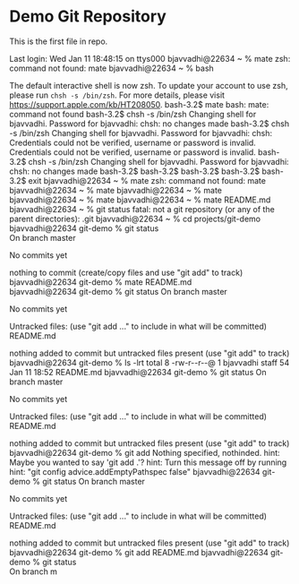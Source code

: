 # Demo Git Repository

This is the first file in repo.


Last login: Wed Jan 11 18:48:15 on ttys000
bjavvadhi@22634 ~ % mate
zsh: command not found: mate
bjavvadhi@22634 ~ % bash

The default interactive shell is now zsh.
To update your account to use zsh, please run `chsh -s /bin/zsh`.
For more details, please visit https://support.apple.com/kb/HT208050.
bash-3.2$ mate
bash: mate: command not found
bash-3.2$ chsh -s /bin/zsh
Changing shell for bjavvadhi.
Password for bjavvadhi: 
chsh: no changes made
bash-3.2$ chsh -s /bin/zsh
Changing shell for bjavvadhi.
Password for bjavvadhi: 
chsh: Credentials could not be verified, username or password is invalid.  Credentials could not be verified, username or password is invalid.
bash-3.2$ chsh -s /bin/zsh
Changing shell for bjavvadhi.
Password for bjavvadhi: 
chsh: no changes made
bash-3.2$ 
bash-3.2$ 
bash-3.2$ 
bash-3.2$ 
bash-3.2$ exit
bjavvadhi@22634 ~ % mate
zsh: command not found: mate
bjavvadhi@22634 ~ % mate
bjavvadhi@22634 ~ % mate
bjavvadhi@22634 ~ % mate
bjavvadhi@22634 ~ % mate README.md
bjavvadhi@22634 ~ % git status
fatal: not a git repository (or any of the parent directories): .git
bjavvadhi@22634 ~ % cd projects/git-demo 
bjavvadhi@22634 git-demo % git status          
On branch master

No commits yet

nothing to commit (create/copy files and use "git add" to track)
bjavvadhi@22634 git-demo % mate README.md      
bjavvadhi@22634 git-demo % git status
On branch master

No commits yet

Untracked files:
  (use "git add <file>..." to include in what will be committed)
	README.md

nothing added to commit but untracked files present (use "git add" to track)
bjavvadhi@22634 git-demo % ls -lrt
total 8
-rw-r--r--@ 1 bjavvadhi  staff  54 Jan 11 18:52 README.md
bjavvadhi@22634 git-demo % git status
On branch master

No commits yet

Untracked files:
  (use "git add <file>..." to include in what will be committed)
	README.md

nothing added to commit but untracked files present (use "git add" to track)
bjavvadhi@22634 git-demo % git add
Nothing specified, nothinded.
hint: Maybe you wanted to say 'git add .'?
hint: Turn this message off by running
hint: "git config advice.addEmptyPathspec false"
bjavvadhi@22634 git-demo % git status
On branch master

No commits yet

Untracked files:
  (use "git add <file>..." to include in what will be committed)
	README.md

nothing added to commit but untracked files present (use "git add" to track)
bjavvadhi@22634 git-demo % git add README.md 
bjavvadhi@22634 git-demo % git status       
On branch m

